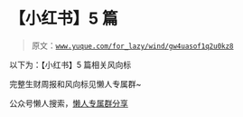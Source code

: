 # 【小红书】5 篇

> 原文：[`www.yuque.com/for_lazy/wind/gw4uasof1q2u0kz8`](https://www.yuque.com/for_lazy/wind/gw4uasof1q2u0kz8)

以下为：【小红书】5 篇相关风向标

完整生财周报和风向标见懒人专属群~

公众号懒人搜索，[懒人专属群分享](https://lazybook.fun/#/blog/group)